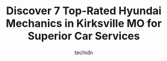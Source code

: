---
layout: ampstory
image: https://images.unsplash.com/photo-1639927671345-157606d5ac2e?ixlib=rb-4.0.3&ixid=MnwxMjA3fDB8MHxwaG90by1wYWdlfHx8fGVufDB8fHx8&auto=format&fit=crop&w=640&h=853&q=80
author: techidn
featured: false
description: When it comes to finding reliable automotive experts in Kirksville MO, USA, look no further than the 7 best Hyundai Mechanic in the area. With their exceptional skills and dedication to prov
title: Discover 7 Top-Rated Hyundai Mechanics in Kirksville MO for Superior Car Services
cover:
   title: Discover 7 Top-Rated Hyundai Mechanics in Kirksville MO for Superior Car Services
   subtitle: Rickpate
   background: https://images.unsplash.com/photo-1639927671345-157606d5ac2e?ixlib=rb-4.0.3&ixid=MnwxMjA3fDB8MHxwaG90by1wYWdlfHx8fGVufDB8fHx8&auto=format&fit=crop&w=640&h=853&q=80

pages: 
 - layout: thirds
   top: <h1>#1 Kirksville Autoworks</h1>
   bottom: "<p>Rachel, Shonetel & the crew at Kirksville Autoworks went ABOVE & BEYOND for me when I had 2 flat tires yesterday. They were able to quickly tow my car to their shop where</p>"
   background: https://www.knot35.com/toplist/wp-content/uploads/2023/06/best-hyundai-mechanic-1-in-kirksville-mo-1685841929.png
   backgroundblur: true
 - layout: thirds
   top: <h1>#2 Kirksville Brake & Muffler</h1>
   bottom: "<p>115 N Marion St, Kirksville, MO 63501, United States</p>"
   background: https://www.knot35.com/toplist/wp-content/uploads/2023/06/best-hyundai-mechanic-2-in-kirksville-mo-1685841930.png
   cta:
      link: https://www.knot35.com/toplist/discover-7-top-rated-hyundai-mechanics-in-kirksville-mo-for-superior-car-services/
      text: Discover 7 Top-Rated Hyundai Mechanics in Kirksville MO for Superior Car Services
 - layout: thirds
   top: <h1>#3 Troy Mills Auto Service</h1>
   bottom: "<p>23620 MO-11, Kirksville, MO 63501, United States</p>"
   background: https://www.knot35.com/toplist/wp-content/uploads/2023/06/best-hyundai-mechanic-3-in-kirksville-mo-1685841931.png
   cta:
      link: https://www.knot35.com/toplist/discover-7-top-rated-hyundai-mechanics-in-kirksville-mo-for-superior-car-services/
      text: Discover 7 Top-Rated Hyundai Mechanics in Kirksville MO for Superior Car Services
 - layout: thirds
   top: <h1>#4 D & H Automotive</h1>
   bottom: "<p>1201 Janeway, Kirksville, MO 63501, United States</p>"
   background: https://images.unsplash.com/photo-1615749413727-825b59a857b5?ixlib=rb-4.0.3&ixid=MnwxMjA3fDB8MHxwaG90by1wYWdlfHx8fGVufDB8fHx8&auto=format&fit=crop&w=640&h=853&q=80
   cta:
      link: https://www.knot35.com/toplist/discover-7-top-rated-hyundai-mechanics-in-kirksville-mo-for-superior-car-services/
      text: Discover 7 Top-Rated Hyundai Mechanics in Kirksville MO for Superior Car Services
 - layout: thirds
   top: <h1>#5 Harrelsons Radiator Repair</h1>
   bottom: "<p>908 N Franklin St, Kirksville, MO 63501, United States</p>"
   background: https://images.unsplash.com/photo-1527066579998-dbbae57f45ce?ixlib=rb-4.0.3&ixid=MnwxMjA3fDB8MHxwaG90by1wYWdlfHx8fGVufDB8fHx8&auto=format&fit=crop&w=640&h=853&q=80
   cta:
      link: https://www.knot35.com/toplist/discover-7-top-rated-hyundai-mechanics-in-kirksville-mo-for-superior-car-services/
      text: Discover 7 Top-Rated Hyundai Mechanics in Kirksville MO for Superior Car Services
 - layout: thirds
   top: <h1>#6 Snelling Auto Plaza</h1>
   bottom: "<p>1803 N Osteopathy, Kirksville, MO 63501, United States</p>"
   background: https://images.unsplash.com/photo-1510906594845-bc082582c8cc?ixlib=rb-4.0.3&ixid=MnwxMjA3fDB8MHxwaG90by1wYWdlfHx8fGVufDB8fHx8&auto=format&fit=crop&w=640&h=853&q=80
   cta:
      link: https://www.knot35.com/toplist/discover-7-top-rated-hyundai-mechanics-in-kirksville-mo-for-superior-car-services/
      text: Discover 7 Top-Rated Hyundai Mechanics in Kirksville MO for Superior Car Services
 - layout: thirds
   top: <h1>#7 Golden Automotive</h1>
   bottom: "<p>301 N Franklin St, Kirksville, MO 63501, United States</p>"
   background: https://images.unsplash.com/photo-1597773150796-e5c14ebecbf5?ixlib=rb-4.0.3&ixid=MnwxMjA3fDB8MHxwaG90by1wYWdlfHx8fGVufDB8fHx8&auto=format&fit=crop&w=640&h=853&q=80
   cta:
      link: https://www.knot35.com/toplist/discover-7-top-rated-hyundai-mechanics-in-kirksville-mo-for-superior-car-services/
      text: Discover 7 Top-Rated Hyundai Mechanics in Kirksville MO for Superior Car Services
 - layout: thirds
   middle: Continue reading...
   background: https://images.unsplash.com/photo-1534312527009-56c7016453e6?ixlib=rb-4.0.3&ixid=MnwxMjA3fDB8MHxwaG90by1wYWdlfHx8fGVufDB8fHx8&auto=format&fit=crop&w=640&h=853&q=80
   cta:
      link: https://www.knot35.com/toplist/discover-7-top-rated-hyundai-mechanics-in-kirksville-mo-for-superior-car-services/
      text: Discover 7 Top-Rated Hyundai Mechanics in Kirksville MO for Superior Car Services
      
---
